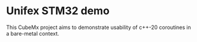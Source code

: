 # Unifex STM32 demo

This CubeMx project aims to demonstrate usability of c++-20 coroutines in a bare-metal context.
